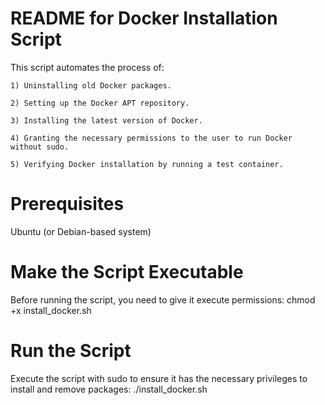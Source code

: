 # README for Docker Installation Script
This script automates the process of:

	1) Uninstalling old Docker packages.

	2) Setting up the Docker APT repository.

	3) Installing the latest version of Docker.

	4) Granting the necessary permissions to the user to run Docker without sudo.

	5) Verifying Docker installation by running a test container.

# Prerequisites
Ubuntu (or Debian-based system)

# Make the Script Executable
Before running the script, you need to give it execute permissions:
chmod +x install_docker.sh

# Run the Script
Execute the script with sudo to ensure it has the necessary privileges to install and remove packages:
./install_docker.sh